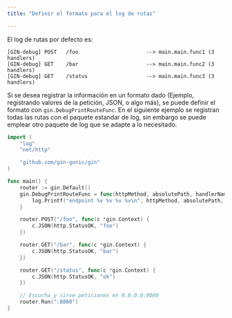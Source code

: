 ```yaml
---
title: "Definir el formato para el log de rutas"

---
```


El log de rutas por defecto es:
```
[GIN-debug] POST   /foo                      --> main.main.func1 (3 handlers)
[GIN-debug] GET    /bar                      --> main.main.func2 (3 handlers)
[GIN-debug] GET    /status                   --> main.main.func3 (3 handlers)
```

Si se desea registrar la información en un formato dado (Ejemplo, registrando valores de la petición, JSON, o algo más), se puede definir el formato con `gin.DebugPrintRouteFunc`.
En el siguiente ejemplo se registran todas las rutas con el paquete estandar de log, sin embargo se puede emplear otro paquete de log que se adapte a lo necesitado.

```go
import (
	"log"
	"net/http"

	"github.com/gin-gonic/gin"
)

func main() {
	router := gin.Default()
	gin.DebugPrintRouteFunc = func(httpMethod, absolutePath, handlerName string, nuHandlers int) {
		log.Printf("endpoint %v %v %v %v\n", httpMethod, absolutePath, handlerName, nuHandlers)
	}

	router.POST("/foo", func(c *gin.Context) {
		c.JSON(http.StatusOK, "foo")
	})

	router.GET("/bar", func(c *gin.Context) {
		c.JSON(http.StatusOK, "bar")
	})

	router.GET("/status", func(c *gin.Context) {
		c.JSON(http.StatusOK, "ok")
	})

	// Escucha y sirve peticiones en 0.0.0.0:8080
	router.Run(":8080")
}
```
